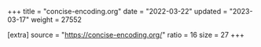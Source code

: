 +++
title = "concise-encoding.org"
date = "2022-03-22"
updated = "2023-03-17"
weight = 27552

[extra]
source = "https://concise-encoding.org/"
ratio = 16
size = 27
+++

